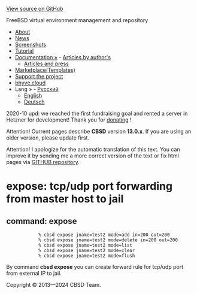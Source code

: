 [View source on GitHub](https://github.com/cbsd/cbsd)

FreeBSD virtual environment management and repository

- [About](http://www.bsdstore.ru/en/about.html)
- [News](http://www.bsdstore.ru/en/news.html)
- [Screenshots](http://www.bsdstore.ru/en/screenshots.html)
- [Tutorial](http://www.bsdstore.ru/en/tutorial.html)
- [Documentation »](http://www.bsdstore.ru/en/docs.html)  - [Articles by author's](http://www.bsdstore.ru/en/articles.html)
  - [Articles and press](http://www.bsdstore.ru/en/press.html)
- [Marketplace(Templates)](https://marketplace.bsdstore.ru)
- [Support the project](http://www.bsdstore.ru/en/donate.html)
- [bhyve.cloud](http://www.bsdstore.ru/en/bhyve-cloud.html)
- Lang »  - [Русский](http://www.bsdstore.ru/ru/13.0.x/wf_expose_ssi.html)
  - [English](http://www.bsdstore.ru/en/13.0.x/wf_expose_ssi.html)
  - [Deutsch](http://www.bsdstore.ru/de/13.0.x/wf_expose_ssi.html)

2020-10 upd: we reached the first fundraising goal and rented a server in Hetzner for development! Thank you for [donating](https://www.patreon.com/clonos) !

Attention! Current pages describe **CBSD** version **13.0.x**. If you are using an older version, please update first.

Attention! I apologize for the automatic translation of this text. You can improve it by sending me a more correct version of the text or fix html pages via [GITHUB repository](https://github.com/cbsd/cbsd-wwwdoc).

# expose: tcp/udp port forwarding from master host to jail

## command: expose

```
			% cbsd expose jname=test2 mode=add in=200 out=200
			% cbsd expose jname=test2 mode=delete in=200 out=200
			% cbsd expose jname=test2 mode=list
			% cbsd expose jname=test2 mode=clear
			% cbsd expose jname=test2 mode=flush

```

By command **cbsd expose** you can create forward rule for tcp/udp port from external IP to jail.

Copyright © 2013—2024 CBSD Team.


